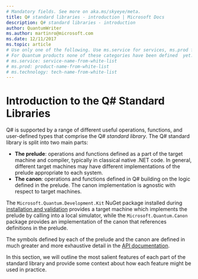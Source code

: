 ```yaml
---
# Mandatory fields. See more on aka.ms/skyeye/meta.
title: Q# standard libraries - introduction | Microsoft Docs
description: Q# standard libraries - introduction
author: QuantumWriter
ms.author: martinro@microsoft.com 
ms.date: 12/11/2017
ms.topic: article
# Use only one of the following. Use ms.service for services, ms.prod for on-prem. Remove the # before the relevant field.
# For Quantum products none of these categories have been defined  yet.
# ms.service: service-name-from-white-list
# ms.prod: product-name-from-white-list
# ms.technology: tech-name-from-white-list
---
```


# Introduction to the Q# Standard Libraries #

Q# is supported by a range of different useful operations, functions, and user-defined types that comprise the Q# *standard library*.
The Q# standard library is split into two main parts:

- **The prelude**: operations and functions defined as a part of the target machine and compiler, typically in classical native .NET code.
  In general, different target machines may have different implementations of the prelude appropriate to each system.
- **The canon**: operations and functions defined in Q# building on the logic defined in the prelude.
  The canon implementation is agnostic with respect to target machines.

The `Microsoft.Quantum.Development.Kit` NuGet package installed during [installation and validation](../quantum-InstallConfig.md) provides a target machine which implements the prelude by calling into a local simulator, while the `Microsoft.Quantum.Canon` package provides an implementation of the canon that references definitions in the prelude.

The symbols defined by each of the prelude and the canon are defined in much greater and more exhaustive detail in the [API documentation](xref:microsoft.quantum.standardlibsintro).

In this section, we will outline the most salient features of each part of the standard library and provide some context about how each feature might be used in practice.

